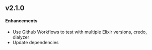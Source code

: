 v2.1.0
------
#### Enhancements
  - Use Github Workflows to test with multiple Elixir versions, credo, dialyzer
  - Update dependencies
